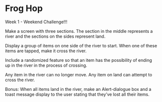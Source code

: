 # Frog Hop

Week 1 - Weekend Challenge!!!
 
Make a screen with three sections. The section in the middle represents a river and the sections on the sides represent land.

Display a group of items on one side of the river to start.  When one of these items are tapped, make it cross the river.

Include a randomized feature so that an item has the possibility of ending up in the river in the process of crossing. 

Any item in the river can no longer move. Any item on land can attempt to cross the river.

Bonus: When all items land in the river, make an Alert-dialogue box and a toast message display to the user stating that they’ve lost all their items.

